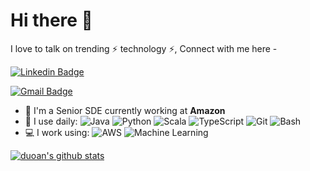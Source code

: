 # Hi there 👋

I love to talk on trending ⚡ technology ⚡, Connect with me here -

[![Linkedin Badge](https://img.shields.io/badge/-duoan-blue?style=plastic&logo=Linkedin&logoColor=white&link=https://www.linkedin.com/in/duoan/)](https://www.linkedin.com/in/duoan/)

[![Gmail Badge](https://img.shields.io/badge/-victor.duo.an@gmail.com-c14438?style=plastic&logo=Gmail&logoColor=white&link=mailto:-victor.duo.an@gmail.com)](mailto:victor.duo.an@gmail.co)


- 🏢 I'm a Senior SDE currently working at **Amazon**
- 🚀 I use daily:
  ![Java](https://img.shields.io/badge/Java-ED8B00?style=for-the-badge&logo=java&logoColor=white)
  ![Python](https://img.shields.io/badge/Python-14354C?style=for-the-badge&logo=python&logoColor=white)
  ![Scala](https://img.shields.io/badge/Scala-DC322F?style=for-the-badge&logo=scala&logoColor=white)
  ![TypeScript](https://img.shields.io/badge/TypeScript-007ACC?style=for-the-badge&logo=typescript&logoColor=white)
  ![Git](https://img.shields.io/badge/GIT-E44C30?style=for-the-badge&logo=git&logoColor=white)
  ![Bash](https://img.shields.io/badge/Bash-4EAA25?style=for-the-badge&logo=Bash&logoColor=white)
- 💻 I work using:
  ![AWS](https://img.shields.io/badge/AWS-%23FF9900.svg?style=for-the-badge&logo=amazon-aws&logoColor=white)
  ![Machine Learning](https://img.shields.io/badge/-Machine%20Learning-DC322F.svg?style=for-the-badge&logo=ML&logoColor=white)


[![duoan's github stats](https://github-readme-stats.vercel.app/api?username=duoan&theme=dark&show_icons=true)](https://github.com/duoan)
